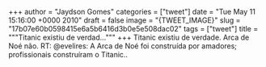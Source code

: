 
+++
author = "Jaydson Gomes"
categories = ["tweet"]
date = "Tue May 11 15:16:00 +0000 2010"
draft = false
image = "{TWEET_IMAGE}"
slug = "17b07e60b0598415e6a5b6416d3b0e5e508dac02"
tags = ["tweet"]
title = """Titanic existiu de verdad..."""
+++
Titanic existiu de verdade. Arca de Noé não. RT: @evelires: A Arca de Noé foi construída por amadores; profissionais construíram o Titanic..
